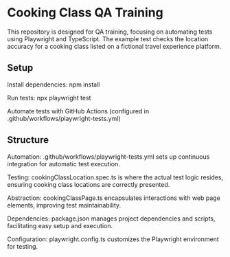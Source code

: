 # Cooking Class QA Training

This repository is designed for QA training, focusing on automating tests using Playwright and TypeScript. The example test checks the location accuracy for a cooking class listed on a fictional travel experience platform.

## Setup

Install dependencies:
   npm install

Run tests:
npx playwright test

Automate tests with GitHub Actions (configured in .github/workflows/playwright-tests.yml)
   

## Structure

Automation: .github/workflows/playwright-tests.yml sets up continuous integration for automatic test execution.

Testing: cookingClassLocation.spec.ts is where the actual test logic resides, ensuring cooking class locations are correctly presented.

Abstraction: cookingClassPage.ts encapsulates interactions with web page elements, improving test maintainability.

Dependencies: package.json manages project dependencies and scripts, facilitating easy setup and execution.

Configuration: playwright.config.ts customizes the Playwright environment for testing.
